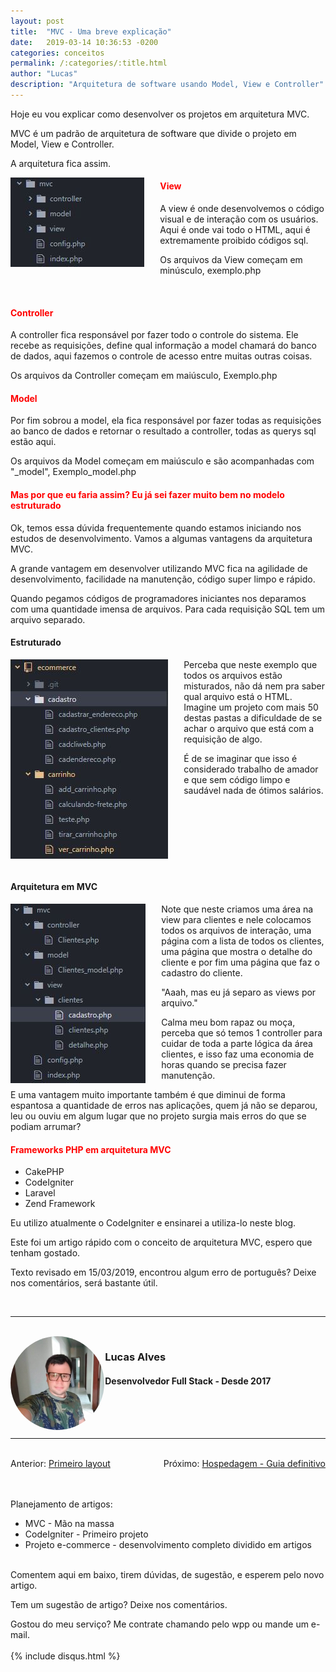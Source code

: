 ```yaml
---
layout: post
title:  "MVC - Uma breve explicação"
date:   2019-03-14 10:36:53 -0200
categories: conceitos
permalink: /:categories/:title.html
author: "Lucas"
description: "Arquitetura de software usando Model, View e Controller"
---
```


Hoje eu vou explicar como desenvolver os projetos em arquitetura MVC.

MVC é um padrão de arquitetura de software que divide o projeto em Model, View e Controller.

A arquitetura fica assim.

<img src="/assets/imagens/mvc/arquitetura.JPG" style="float: left; margin-right: 5%;"/>

<h4 style="color: #FF0000;">View</h4>

A view é onde desenvolvemos o código visual e de interação com os usuários. Aqui é onde vai todo o HTML, aqui é extremamente proibido códigos sql.

Os arquivos da View começam em minúsculo, exemplo.php

<br>
<h4 style="color: #FF0000;">Controller</h4>

A controller fica responsável por fazer todo o controle do sistema. Ele recebe as requisições, define qual informação a model chamará do banco de dados, aqui fazemos o controle de acesso entre muitas outras coisas.

Os arquivos da Controller começam em maiúsculo, Exemplo.php

<h4 style="color: #FF0000;">Model</h4>

Por fim sobrou a model, ela fica responsável por fazer todas as requisições ao banco de dados e retornar o resultado a controller, todas as querys sql estão aqui.

Os arquivos da Model começam em maiúsculo e são acompanhadas com "_model", Exemplo_model.php

<h4 style="color: #FF0000;">Mas por que eu faria assim? Eu já sei fazer muito bem no modelo estruturado</h4>

Ok, temos essa dúvida frequentemente quando estamos iniciando nos estudos de desenvolvimento. Vamos a algumas vantagens da arquitetura MVC.

A grande vantagem em desenvolver utilizando MVC fica na agilidade de desenvolvimento, facilidade na manutenção, código super limpo e rápido.

Quando pegamos códigos de programadores iniciantes nos deparamos com uma quantidade imensa de arquivos. Para cada requisição SQL tem um arquivo separado.

<h4>Estruturado</h4>
<img src="/assets/imagens/mvc/estruturado.JPG" style="float: left; margin-right: 5%;"/>

Perceba que neste exemplo que todos os arquivos estão misturados, não dá nem pra saber qual arquivo está o HTML. Imagine um projeto com mais 50 destas pastas a dificuldade de se achar o arquivo que está com a requisição de algo.

É de se imaginar que isso é considerado trabalho de amador e que sem código limpo e saudável nada de ótimos salários.

<div style="clear: both;"></div>
<br>
<h4>Arquitetura em MVC</h4>
<img src="/assets/imagens/mvc/mvc.JPG" style="float: left; margin-right: 5%;"/>
Note que neste criamos uma área na view para clientes e nele colocamos todos os arquivos de interação, uma página com a lista de todos os clientes, uma página que mostra o detalhe do cliente e por fim uma página que faz o cadastro do cliente.

"Aaah, mas eu já separo as views por arquivo."

Calma meu bom rapaz ou moça, perceba que só temos 1 controller para cuidar de toda a parte lógica da área clientes, e isso faz uma economia de horas quando se precisa fazer manutenção.

E uma vantagem muito importante também é que diminui de forma espantosa a quantidade de erros nas aplicações, quem já não se deparou, leu ou ouviu em algum lugar que no projeto surgia mais erros do que se podiam arrumar?

<h4 style="color: #FF0000;">Frameworks PHP em arquitetura MVC</h4>

- CakePHP
- CodeIgniter
- Laravel
- Zend Framework

Eu utilizo atualmente o CodeIgniter e ensinarei a utiliza-lo neste blog.

Este foi um artigo rápido com o conceito de arquitetura MVC, espero que tenham gostado.

Texto revisado em 15/03/2019, encontrou algum erro de português? Deixe nos comentários, será bastante útil.

<br>
<hr>
<br>

<div style="width: 30%; float: left;">
  <img src="/assets/imagens/foto.jpg" style="height: 150px; width: 150px; border-radius: 50%;"/>
</div>

<div style="width: 100%;">
  <h3>Lucas Alves</h3>
  <h4>Desenvolvedor Full Stack - Desde 2017</h4>
</div>

<br><br><br>
<hr>
<br>

<div style="display: inline;">Anterior: <a href="https://programadoresreais.com.br/templates/primeiro-layout.html">Primeiro layout</a></div><div style="float: right">Próximo: <a href="https://programadoresreais.com.br/tutoriais/hospedagem-guia-definitivo.html">Hospedagem - Guia definitivo</a></div>

<br><br>
Planejamento de artigos:
- MVC - Mão na massa
- CodeIgniter - Primeiro projeto
- Projeto e-commerce - desenvolvimento completo dividido em artigos
<br><br>

Comentem aqui em baixo, tirem dúvidas, de sugestão, e esperem pelo novo artigo.

Tem um sugestão de artigo? Deixe nos comentários.

Gostou do meu serviço? Me contrate chamando pelo wpp ou mande um e-mail.
<br><br>
{% include disqus.html %}
